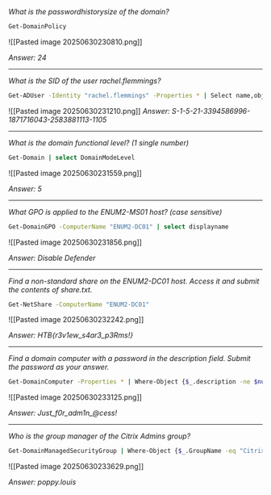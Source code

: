 

*What is the passwordhistorysize of the domain?*

```bash
Get-DomainPolicy
```

![[Pasted image 20250630230810.png]]

*Answer: 24*

----

*What is the SID of the user rachel.flemmings?*

```bash
Get-ADUser -Identity "rachel.flemmings" -Properties * | Select name,objectSid
```

![[Pasted image 20250630231210.png]]
*Answer: S-1-5-21-3394586996-1871716043-2583881113-1105*

----

*What is the domain functional level? (1 single number)*

```bash
Get-Domain | select DomainModeLevel
```

![[Pasted image 20250630231559.png]]

*Answer: 5*

----

*What GPO is applied to the ENUM2-MS01 host? (case sensitive)*

```bash
Get-DomainGPO -ComputerName "ENUM2-DC01" | select displayname
```
![[Pasted image 20250630231856.png]]

*Answer: Disable Defender*

-----
*Find a non-standard share on the ENUM2-DC01 host. Access it and submit the contents of share.txt.*

```bash
Get-NetShare -ComputerName "ENUM2-DC01"
```

![[Pasted image 20250630232242.png]]

*Answer: HTB{r3v1ew_s4ar3_p3Rms!}*

----
*Find a domain computer with a password in the description field. Submit the password as your answer.*

```bash
Get-DomainComputer -Properties * | Where-Object {$_.description -ne $null} | select name, description, objectsid
```
![[Pasted image 20250630233125.png]]

*Answer: Just_f0r_adm1n_@cess!*

----

*Who is the group manager of the Citrix Admins group?*

```bash
Get-DomainManagedSecurityGroup | Where-Object {$_.GroupName -eq "Citrix Admins"}
```

![[Pasted image 20250630233629.png]]

*Answer: poppy.louis*

